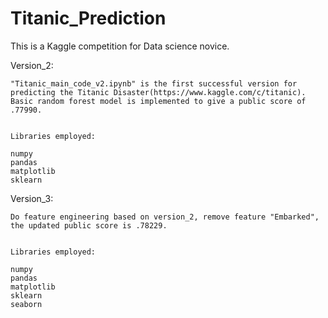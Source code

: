 # Titanic_Prediction

This is a Kaggle competition for Data science novice. 


Version_2:

	"Titanic_main_code_v2.ipynb" is the first successful version for predicting the Titanic Disaster(https://www.kaggle.com/c/titanic).
	Basic random forest model is implemented to give a public score of .77990.


	Libraries employed:

	numpy
	pandas
	matplotlib
	sklearn

Version_3:

	Do feature engineering based on version_2, remove feature "Embarked", the updated public score is .78229.


	Libraries employed:

	numpy
	pandas
	matplotlib
	sklearn
	seaborn
